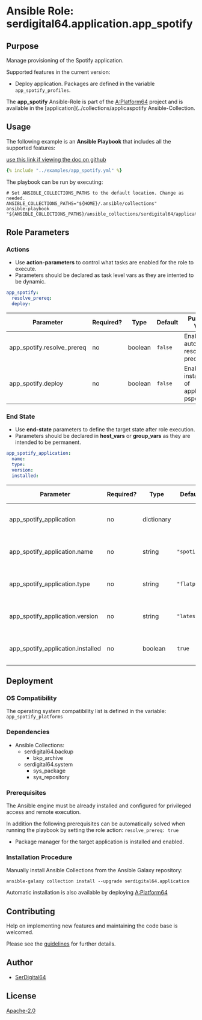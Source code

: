 # Ansible Role: serdigital64.application.app_spotify

## Purpose

Manage provisioning of the Spotify application.

Supported features in the current version:

- Deploy application. Packages are defined in the variable `app_spotify_profiles`.

The **app_spotify** Ansible-Role is part of the [A:Platform64](https://github.com/aplatform64/aplatform64) project and is available in the [application](../collections/applicaspotify Ansible-Collection.

## Usage

The following example is an **Ansible Playbook** that includes all the supported features:

[use this link if viewing the doc on github](https://github.com/aplatform64/application/blob/main/playbooks/app_spotify.yml)

```yaml
{% include "../examples/app_spotify.yml" %}
```

The playbook can be run by executing:

```shell
# Set ANSIBLE_COLLECTIONS_PATHS to the default location. Change as needed.
ANSIBLE_COLLECTIONS_PATHS="${HOME}/.ansible/collections"
ansible-playbook "${ANSIBLE_COLLECTIONS_PATHS}/ansible_collections/serdigital64/application/playbooks/app_spotify.yml"
```

## Role Parameters

### Actions

- Use **action-parameters** to control what tasks are enabled for the role to execute.
- Parameters should be declared as task level vars as they are intented to be dynamic.

```yaml
app_spotify:
  resolve_prereq:
  deploy:
```

| Parameter                  | Required? | Type    | Default | Purpose / Value                             |
| -------------------------- | --------- | ------- | ------- | ------------------------------------------- |
| app_spotify.resolve_prereq | no        | boolean | `false` | Enable automatic resolution of prequspotify |
| app_spotify.deploy         | no        | boolean | `false` | Enable installation of application pspotify |

### End State

- Use **end-state** parameters to define the target state after role execution.
- Parameters should be declared in **host_vars** or **group_vars** as they are intended to be permanent.

```yaml
app_spotify_application:
  name:
  type:
  version:
  installed:
```

| Parameter                         | Required? | Type       | Default     | Purpose / Value                    |
| --------------------------------- | --------- | ---------- | ----------- | ---------------------------------- |
| app_spotify_application           | no        | dictionary |             | Set application package end state  |
| app_spotify_application.name      | no        | string     | `"spotify"` | Select application package name    |
| app_spotify_application.type      | no        | string     | `"flatpak"` | Select application package type    |
| app_spotify_application.version   | no        | string     | `"latest"`  | Select application package version |
| app_spotify_application.installed | no        | boolean    | `true`      | Set application package end state  |

## Deployment

### OS Compatibility

The operating system compatibility list is defined in the variable: `app_spotify_platforms`

### Dependencies

- Ansible Collections:
  - serdigital64.backup
    - bkp_archive
  - serdigital64.system
    - sys_package
    - sys_repository

### Prerequisites

The Ansible engine must be already installed and configured for privileged access and remote execution.

In addition the following prerequisites can be automatically solved when running the playbook by setting the role action: `resolve_prereq: true`

- Package manager for the target application is installed and enabled.

### Installation Procedure

Manually install Ansible Collections from the Ansible Galaxy repository:

```shell
ansible-galaxy collection install --upgrade serdigital64.application
```

Automatic installation is also available by deploying [A:Platform64](https://aplatform64.readthedocs.io/en/latest/#deployment)

## Contributing

Help on implementing new features and maintaining the code base is welcomed.

Please see the [guidelines](https://aplatform64.readthedocs.io/en/latest/CONTRIBUTING) for further details.

## Author

- [SerDigital64](https://serdigital64.github.io/)

## License

[Apache-2.0](https://www.apache.org/licenses/LICENSE-2.0.txt)
